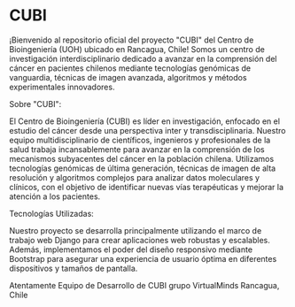 # CUBI
¡Bienvenido al repositorio oficial del proyecto "CUBI" del Centro de Bioingeniería (UOH) ubicado en Rancagua, Chile! Somos un centro de investigación interdisciplinario dedicado a avanzar en la comprensión del cáncer en pacientes chilenos mediante tecnologías genómicas de vanguardia, técnicas de imagen avanzada, algoritmos y métodos experimentales innovadores.

Sobre "CUBI":

El Centro de Bioingeniería (CUBI) es líder en investigación, enfocado en el estudio del cáncer desde una perspectiva inter y transdisciplinaria. Nuestro equipo multidisciplinario de científicos, ingenieros y profesionales de la salud trabaja incansablemente para avanzar en la comprensión de los mecanismos subyacentes del cáncer en la población chilena. Utilizamos tecnologías genómicas de última generación, técnicas de imagen de alta resolución y algoritmos complejos para analizar datos moleculares y clínicos, con el objetivo de identificar nuevas vías terapéuticas y mejorar la atención a los pacientes.

Tecnologías Utilizadas:

Nuestro proyecto se desarrolla principalmente utilizando el marco de trabajo web Django para crear aplicaciones web robustas y escalables. Además, implementamos el poder del diseño responsivo mediante Bootstrap para asegurar una experiencia de usuario óptima en diferentes dispositivos y tamaños de pantalla.


Atentamente Equipo de Desarrollo de CUBI grupo VirtualMinds
Rancagua, Chile

